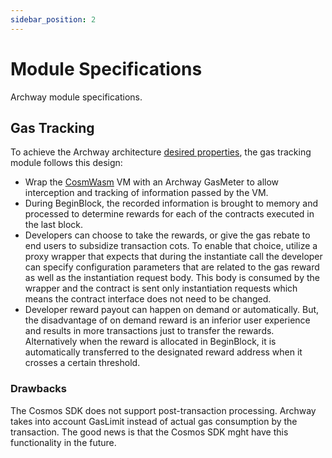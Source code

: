 ```yaml
---
sidebar_position: 2
---
```


# Module Specifications

Archway module specifications. 

## Gas Tracking

To achieve the Archway architecture [desired properties](./overview.md), the gas tracking module follows this design:

- Wrap the [CosmWasm](../advanced/wasm#CosmWasm) VM with an Archway GasMeter to allow interception and tracking of information passed by the VM.
- During BeginBlock, the recorded information is brought to memory and processed to determine rewards for each of the contracts executed in the last block. 
- Developers can choose to take the rewards, or give the gas rebate to end users to subsidize transaction cots. To enable that choice, utilize a proxy wrapper that expects that during the instantiate call the developer can specify configuration parameters that are related to the gas reward as well as the instantiation request body. This body is consumed by the wrapper and the contract is sent only instantiation requests which means the contract interface does not need to be changed.
- Developer reward payout can happen on demand or automatically. But, the disadvantage of on demand reward is an inferior user experience and results in more transactions just to transfer the rewards. Alternatively when the reward is allocated in BeginBlock, it is automatically transferred to the designated reward address when it crosses a certain threshold. 

### Drawbacks

The Cosmos SDK does not support post-transaction processing. Archway takes into account GasLimit instead of actual gas consumption by the transaction. The good news is that the Cosmos SDK mght have this functionality in the future.

